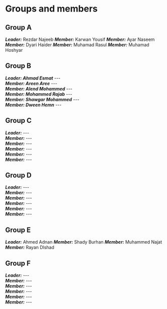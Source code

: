 # Groups and members

## Group A

<b><i>Leader:</i></b> Rezdar Najeeb
<b><i>Member:</i></b> Karwan Yousif
<b><i>Member:</i></b> Ayar Naseem
<b><i>Member:</i></b> Dyari Haider
<b><i>Member:</i></b> Muhamad Rasul
<b><i>Member:</i></b> Muhamad Hoshyar

## Group B

<b><i>Leader: Ahmad Esmat</i></b> ---  
<b><i>Member: Areen Aree</i></b> ---  
<b><i>Member: Alend Mohammed</i></b> ---  
<b><i>Member: Mohammed Rajab</i></b> ---  
<b><i>Member: Shawgar Mohammed</i></b> ---  
<b><i>Member: Dween Hemn</i></b> ---

## Group C

<b><i>Leader:</i></b> ---  
<b><i>Member:</i></b> ---  
<b><i>Member:</i></b> ---  
<b><i>Member:</i></b> ---  
<b><i>Member:</i></b> ---  
<b><i>Member:</i></b> ---

## Group D

<b><i>Leader:</i></b> ---  
<b><i>Member:</i></b> ---  
<b><i>Member:</i></b> ---  
<b><i>Member:</i></b> ---  
<b><i>Member:</i></b> ---  
<b><i>Member:</i></b> ---

## Group E

<b><i>Leader:</i></b> Ahmed Adnan 
<b><i>Member:</i></b> Shady Burhan
<b><i>Member:</i></b> Muhammed Najat 
<b><i>Member:</i></b> Rayan Dlshad

## Group F

<b><i>Leader:</i></b> ---  
<b><i>Member:</i></b> ---  
<b><i>Member:</i></b> ---  
<b><i>Member:</i></b> ---  
<b><i>Member:</i></b> ---  
<b><i>Member:</i></b> ---  
<br/>
<br/>
<br/>
<br/>
<br/>

<!-- ![Groups](groups.jpg) -->
